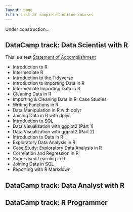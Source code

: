 ```yaml
---
layout: page
title: List of completed online courses
---
```


Under construction...

## DataCamp track: Data Scientist with R

This is a test [Statement of Accomplishment](https://emoor.github.io/datacamp/DCdatascientistR.pdf)

- Introduction to R
- Intermediate R
- Introduction to the Tidyverse
- Introduction to Importing Data in R
- Intermediate Importing Data in R
- Cleaning Data in R
- Importing & Cleaning Data in R: Case Studies
- Writing Functions in R
- Data Manipulation in R with dplyr
- Joining Data in R with dplyr
- Introduction to SQL
- Data Visualization with ggplot2 (Part 1)
- Data Visualization with ggplot2 (Part 2)
- Introduction to Data in R
- Exploratory Data Analysis in R
- Case Study: Exploratory Data Analysis in R
- Correlation and Regression in R
- Supervised Learning in R
- Joining Data in SQL
- Reporting with R Markdown

## DataCamp track: Data Analyst with R

## DataCamp track: R Programmer



